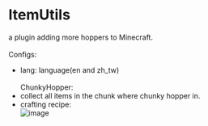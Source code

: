 # ItemUtils
a plugin adding more hoppers to Minecraft.<br><br>
Configs:
- lang: language(en and zh_tw)<br><br>
ChunkyHopper:
- collect all items in the chunk where chunky hopper in.
- crafting recipe:<br>![image](https://github.com/mcg25035/AdvancedHoppers/assets/70533278/5399c0a9-a5c3-4ad1-baa6-0c00a3c1b0cd)
